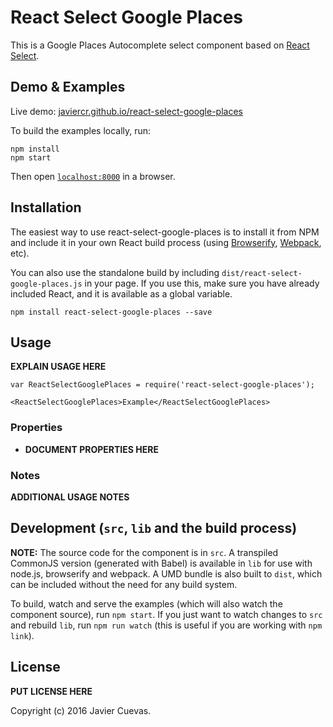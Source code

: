 # React Select Google Places

This is a Google Places Autocomplete select component based on [React Select](https://jedwatson.github.io/react-select/).


## Demo & Examples

Live demo: [javiercr.github.io/react-select-google-places](http://javiercr.github.io/react-select-google-places/)

To build the examples locally, run:

```
npm install
npm start
```

Then open [`localhost:8000`](http://localhost:8000) in a browser.


## Installation

The easiest way to use react-select-google-places is to install it from NPM and include it in your own React build process (using [Browserify](http://browserify.org), [Webpack](http://webpack.github.io/), etc).

You can also use the standalone build by including `dist/react-select-google-places.js` in your page. If you use this, make sure you have already included React, and it is available as a global variable.

```
npm install react-select-google-places --save
```


## Usage

__EXPLAIN USAGE HERE__

```
var ReactSelectGooglePlaces = require('react-select-google-places');

<ReactSelectGooglePlaces>Example</ReactSelectGooglePlaces>
```

### Properties

* __DOCUMENT PROPERTIES HERE__

### Notes

__ADDITIONAL USAGE NOTES__


## Development (`src`, `lib` and the build process)

**NOTE:** The source code for the component is in `src`. A transpiled CommonJS version (generated with Babel) is available in `lib` for use with node.js, browserify and webpack. A UMD bundle is also built to `dist`, which can be included without the need for any build system.

To build, watch and serve the examples (which will also watch the component source), run `npm start`. If you just want to watch changes to `src` and rebuild `lib`, run `npm run watch` (this is useful if you are working with `npm link`).

## License

__PUT LICENSE HERE__

Copyright (c) 2016 Javier Cuevas.

